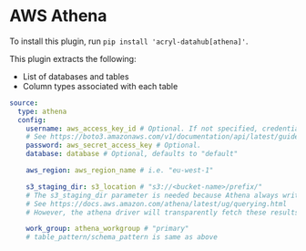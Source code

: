 # AWS Athena

To install this plugin, run `pip install 'acryl-datahub[athena]'`.

This plugin extracts the following:

- List of databases and tables
- Column types associated with each table

```yml
source:
  type: athena
  config:
    username: aws_access_key_id # Optional. If not specified, credentials are picked up according to boto3 rules.
    # See https://boto3.amazonaws.com/v1/documentation/api/latest/guide/credentials.html
    password: aws_secret_access_key # Optional.
    database: database # Optional, defaults to "default"

    aws_region: aws_region_name # i.e. "eu-west-1"

    s3_staging_dir: s3_location # "s3://<bucket-name>/prefix/"
    # The s3_staging_dir parameter is needed because Athena always writes query results to S3.
    # See https://docs.aws.amazon.com/athena/latest/ug/querying.html
    # However, the athena driver will transparently fetch these results as you would expect from any other sql client.

    work_group: athena_workgroup # "primary"
    # table_pattern/schema_pattern is same as above
```
